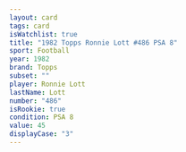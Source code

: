 ```yaml
---
layout: card
tags: card
isWatchlist: true
title: "1982 Topps Ronnie Lott #486 PSA 8"
sport: Football
year: 1982
brand: Topps
subset: ""
player: Ronnie Lott
lastName: Lott
number: "486"
isRookie: true
condition: PSA 8
value: 45
displayCase: "3"
---
```

